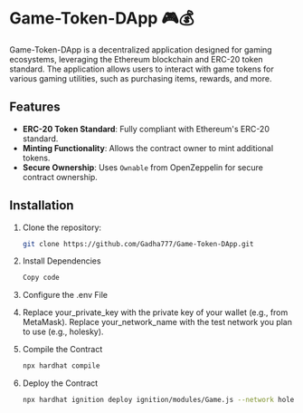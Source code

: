 # Game-Token-DApp 🎮💰
Game-Token-DApp is a decentralized application designed for gaming ecosystems, leveraging the Ethereum blockchain and ERC-20 token standard. The application allows users to interact with game tokens for various gaming utilities, such as purchasing items, rewards, and more.

## Features
- **ERC-20 Token Standard**: Fully compliant with Ethereum's ERC-20 standard.
- **Minting Functionality**: Allows the contract owner to mint additional tokens.
- **Secure Ownership**: Uses `Ownable` from OpenZeppelin for secure contract ownership.

## Installation

1. Clone the repository:
   ```bash
   git clone https://github.com/Gadha777/Game-Token-DApp.git

2. Install Dependencies
   ```bash
   Copy code

3. Configure the .env File

4.  Replace your_private_key with the private key of your wallet (e.g., from MetaMask).
    Replace your_network_name with the test network you plan to use (e.g., holesky).

5. Compile the Contract
    ```bash
    npx hardhat compile

6. Deploy the Contract
   ```bash
   npx hardhat ignition deploy ignition/modules/Game.js --network holesky

